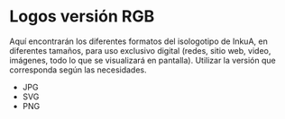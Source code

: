 # Logos versión RGB

Aquí encontrarán los diferentes formatos del isologotipo de InkuA, en diferentes tamaños, para uso exclusivo digital (redes, sitio web, video, imágenes, todo lo que se visualizará en pantalla). Utilizar la versión que corresponda según las necesidades.

- JPG
- SVG
- PNG
